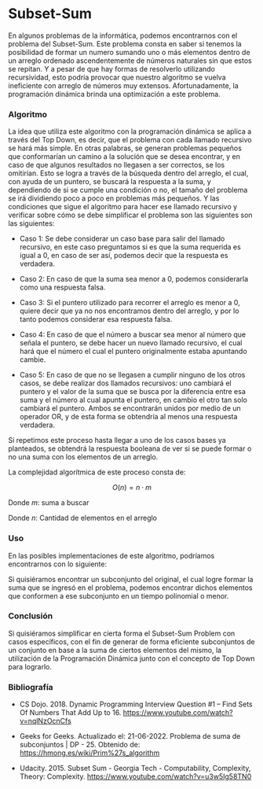 # Subset-Sum

En algunos problemas de la informática, podemos encontrarnos con el problema del Subset-Sum. Este problema consta en saber si tenemos la posibilidad de formar un numero sumando uno o más elementos dentro de un arreglo ordenado ascendentemente de números naturales sin que estos se repitan. Y a pesar de que hay formas de resolverlo utilizando recursividad, esto podría provocar que nuestro algoritmo se vuelva ineficiente con arreglo de números muy extensos. Afortunadamente, la programación dinámica brinda una optimización a este problema.

### Algoritmo

La idea que utiliza este algoritmo con la programación dinámica se aplica a través del Top Down, es decir, que el problema con cada llamado recursivo se hará más simple. En otras palabras, se generan problemas pequeños que conformarían un camino a la solución que se desea encontrar, y en caso de que algunos resultados no llegasen a ser correctos, se los omitirían. Esto se logra a través de la búsqueda dentro del arreglo, el cual, con ayuda de un puntero, se buscará la respuesta a la suma, y dependiendo de si se cumple una condición o no, el tamaño del problema se irá dividiendo poco a poco en problemas más pequeños. Y las condiciones que sigue el algoritmo para hacer ese llamado recursivo y verificar sobre cómo se debe simplificar el problema son las siguientes son las siguientes:

* Caso 1: Se debe considerar un caso base para salir del llamado recursivo, en este caso preguntamos si es que la suma requerida es igual a 0, en caso de ser así, podemos decir que la respuesta es verdadera.

* Caso 2: En caso de que la suma sea menor a 0, podemos considerarla como una respuesta falsa.

* Caso 3: 	Si el puntero utilizado para recorrer el arreglo es menor a 0, quiere decir que ya no nos encontramos dentro del arreglo, y por lo tanto podemos considerar esa respuesta falsa.

* Caso 4: En caso de que el número a buscar sea menor al número que señala el puntero, se debe hacer un nuevo llamado recursivo, el cual hará que el número el cual el puntero originalmente estaba apuntando cambie.

* Caso 5: En caso de que no se llegasen a cumplir ninguno de los otros casos, se debe realizar dos llamados recursivos: uno cambiará el puntero y el valor de la suma que se busca por la diferencia entre esa suma y el número al cual apunta el puntero, en cambio el otro tan solo cambiará el puntero. Ambos se encontrarán unidos por medio de un operador OR, y de esta forma se obtendría al menos una respuesta verdadera.

Si repetimos este proceso hasta llegar a uno de los casos bases ya planteados, se obtendrá la respuesta booleana de ver si se puede formar o no una suma con los elementos de un arreglo.

La complejidad algorítmica de este proceso consta de:

$$ O(n) = n·m $$

Donde $m$: suma a buscar

Donde $n$: Cantidad de elementos en el arreglo

### Uso

En las posibles implementaciones de este algoritmo, podríamos encontrarnos con lo siguiente:

Si quisiéramos encontrar un subconjunto del original, el cual logre formar la suma que se ingresó en el problema, podemos encontrar dichos elementos que conformen a ese subconjunto en un tiempo polinomial o menor.

### Conclusión

Si quisiéramos simplificar en cierta forma el Subset-Sum Problem con casos específicos, con el fin de generar de forma eficiente subconjuntos de un conjunto en base a la suma de ciertos elementos del mismo, la utilización de la Programación Dinámica junto con el concepto de Top Down para lograrlo.

### Bibliografía

* CS Dojo. 2018. Dynamic Programming Interview Question #1 – Find Sets Of Numbers That Add Up to 16. https://www.youtube.com/watch?v=nqlNzOcnCfs

* Geeks for Geeks. Actualizado el: 21-06-2022. Problema de suma de subconjuntos | DP - 25. Obtenido de: https://hmong.es/wiki/Prim%27s_algorithm

* Udacity. 2015. Subset Sum - Georgia Tech - Computability, Complexity, Theory: Complexity. https://www.youtube.com/watch?v=u3w5Ig58TN0
